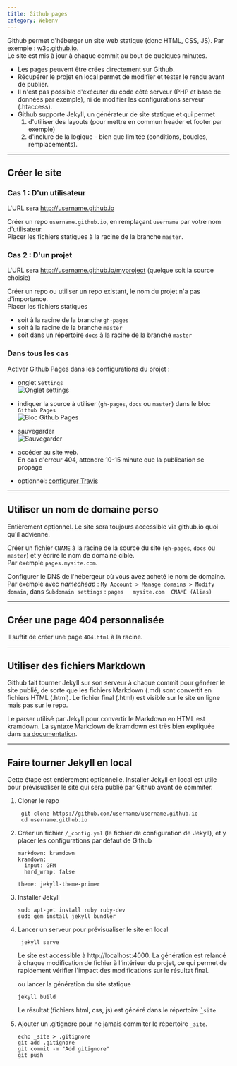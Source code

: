 ```yaml
---
title: Github pages
category: Webenv
---
```


Github permet d'héberger un site web statique (donc HTML, CSS, JS).
Par exemple : [w3c.github.io](https://github.com/w3c/w3c.github.io).  
Le site est mis à jour à chaque commit au bout de quelques minutes.

- Les pages peuvent être crées directement sur Github.  
- Récupérer le projet en local permet de modifier et tester le rendu avant de publier.  
- Il n'est pas possible d'exécuter du code côté serveur (PHP et base de données par exemple), ni de modifier les configurations serveur (.htaccess).
- Github supporte Jekyll, un générateur de site statique et qui permet
  1. d'utiliser des layouts (pour mettre en commun header et footer par exemple)
  2. d'inclure de la logique - bien que limitée (conditions, boucles, remplacements).

---

## Créer le site

### Cas 1 : D'un utilisateur

L'URL sera http://username.github.io

Créer un repo `username.github.io`, en remplaçant `username` par votre nom d'utilisateur.  
Placer les fichiers statiques à la racine de la branche `master`.  

### Cas 2 : D'un projet

L'URL sera http://username.github.io/myproject (quelque soit la source choisie)

Créer un repo ou utiliser un repo existant, le nom du projet n'a pas d'importance.  
Placer les fichiers statiques
- soit à la racine de la branche `gh-pages`
- soit à la racine de la branche `master`
- soit dans un répertoire `docs` à la racine de la branche `master`

### Dans tous les cas

Activer Github Pages dans les configurations du projet
:
- onglet `Settings`  
  ![Onglet settings](https://help.github.com/assets/images/help/repository/repo-actions-settings.png)

- indiquer la source à utiliser (`gh-pages`, `docs` ou `master`) dans le bloc `Github Pages`  
  ![Bloc Github Pages](https://help.github.com/assets/images/help/pages/select-gh-pages-or-master-as-source.png)

- sauvegarder  
  ![Sauvegarder](https://help.github.com/assets/images/help/pages/click-save-next-to-source-selection.png)

- accéder au site web.  
  En cas d'erreur 404, attendre 10-15 minute que la publication se propage

- optionnel: [configurer Travis](https://help.github.com/en/articles/about-jekyll-build-errors-for-github-pages-sites#viewing-jekyll-build-error-messages)

---

## Utiliser un nom de domaine perso

Entièrement optionnel. Le site sera toujours accessible via github.io quoi qu'il advienne.

Créer un fichier `CNAME` à la racine de la source du site (`gh-pages`, `docs` ou `master`) et y écrire le nom de domaine cible.  
Par exemple `pages.mysite.com`.

Configurer le DNS de l'hébergeur où vous avez acheté le nom de domaine.  
Par exemple avec *namecheap* : `My Account > Manage domains > Modify domain`, dans `Subdomain settings` : `pages   mysite.com  CNAME (Alias)`

---

## Créer une page 404 personnalisée

Il suffit de créer une page `404.html` à la racine.

---

## Utiliser des fichiers Markdown

Github fait tourner Jekyll sur son serveur à chaque commit pour générer le site publié,
de sorte que les fichiers Markdown (.md) sont convertit en fichiers HTML (.html).
Le fichier final (.html) est visible sur le site en ligne mais pas sur le repo.  

Le parser utilisé par Jekyll pour convertir le Markdown en HTML est kramdown.
La syntaxe Markdown de kramdown est très bien expliquée dans [sa documentation](https://kramdown.gettalong.org/quickref.html).

---

## Faire tourner Jekyll en local

Cette étape est entièrement optionnelle.
Installer Jekyll en local est utile pour prévisualiser le site qui sera publié par Github avant de commiter.

1. Cloner le repo

        git clone https://github.com/username/username.github.io
        cd username.github.io

2. Créer un fichier `/_config.yml` (le fichier de configuration de Jekyll), et y placer les configurations par défaut de Github

       markdown: kramdown
       kramdown:
         input: GFM
         hard_wrap: false

       theme: jekyll-theme-primer

3. Installer Jekyll

       sudo apt-get install ruby ruby-dev
       sudo gem install jekyll bundler

4. Lancer un serveur pour prévisualiser le site en local

        jekyll serve

    Le site est accessible à http://localhost:4000.
    La génération est relancé à chaque modification de fichier à l'intérieur du projet, ce qui permet de rapidement vérifier l'impact des modifications sur le résultat final.
   
    ou lancer la génération du site statique

       jekyll build

    Le résultat (fichiers html, css, js) est généré dans le répertoire `̀_site`

5. Ajouter un .gitignore pour ne jamais commiter le répertoire `_site`.

       echo _site > .gitignore
       git add .gitignore
       git commit -m "Add gitignore"
       git push
